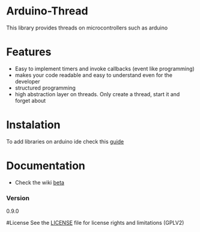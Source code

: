 # Arduino-Thread
This library provides threads on microcontrollers such as arduino

# Features
- Easy to implement timers and invoke callbacks (event like programming)
- makes your code readable and easy to understand even for the developer
- structured programming
- high abstraction layer on threads. Only create a thread, start it and forget about

# Instalation
To add libraries on arduino ide check this [guide](https://www.arduino.cc/en/guide/libraries)

# Documentation
- Check the wiki [beta](/wiki) 

### Version
0.9.0

#License
See the [LICENSE](/LICENSE.md) file for license rights and limitations (GPLV2)


